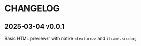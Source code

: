 # CHANGELOG

## 2025-03-04 v0.0.1

Basic HTML previewer with native `<textarea>` and `iframe.srcdoc`;
